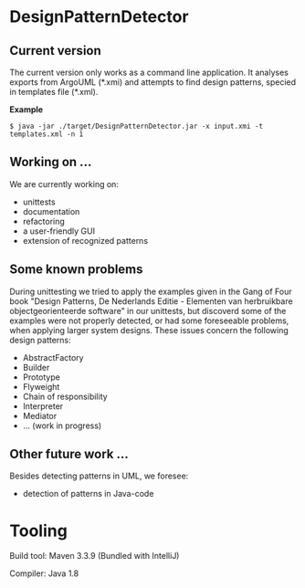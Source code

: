 # DesignPatternDetector

## Current version
The current version only works as a command line application. 
It analyses exports from ArgoUML (\*.xmi) and attempts to find 
design patterns, specied in templates file (\*.xml).

**Example**

`$ java -jar ./target/DesignPatternDetector.jar -x input.xmi -t templates.xml -n 1
`

## Working on ...
We are currently working on:
* unittests
* documentation
* refactoring
* a user-friendly GUI
* extension of recognized patterns

## Some known problems
During unittesting we tried to apply the examples given in the 
Gang of Four book "Design Patterns, De Nederlands Editie - Elementen 
van herbruikbare objectgeorienteerde software" in our unittests, but 
discoverd some of the examples were not properly detected, or had some
foreseeable problems, when applying larger system designs. These issues
concern the following design patterns:
* AbstractFactory
* Builder
* Prototype
* Flyweight
* Chain of responsibility
* Interpreter
* Mediator
* ... (work in progress)


## Other future work ...
Besides detecting patterns in UML, we foresee:
* detection of patterns in Java-code

# Tooling
Build tool: Maven 3.3.9 (Bundled with IntelliJ)

Compiler: Java 1.8

